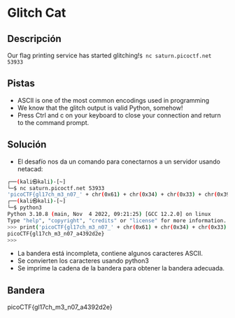 # Glitch Cat



## Descripción
Our flag printing service has started glitching!`$ nc saturn.picoctf.net 53933`

## Pistas
- ASCII is one of the most common encodings used in programming
- We know that the glitch output is valid Python, somehow!
- Press Ctrl and c on your keyboard to close your connection and return to the command prompt.

## Solución

 - El desafío nos da un comando para conectarnos a un servidor usando netacad:
``` bash
┌──(kali㉿kali)-[~]
└─$ nc saturn.picoctf.net 53933
'picoCTF{gl17ch_m3_n07_' + chr(0x61) + chr(0x34) + chr(0x33) + chr(0x39) + chr(0x32) + chr(0x64) + chr(0x32) + chr(0x65) + '}'
┌──(kali㉿kali)-[~]
└─$ python3
Python 3.10.8 (main, Nov  4 2022, 09:21:25) [GCC 12.2.0] on linux
Type "help", "copyright", "credits" or "license" for more information.
>>> print('picoCTF{gl17ch_m3_n07_' + chr(0x61) + chr(0x34) + chr(0x33) + chr(0x39) + chr(0x32) + chr(0x64) + chr(0x32) + chr(0x65) + '}')
picoCTF{gl17ch_m3_n07_a4392d2e}
>>> 
```

- La bandera está incompleta, contiene algunos caracteres ASCII. 
- Se convierten los caracteres usando python3
-  Se imprime la cadena de la bandera para obtener la bandera adecuada.

## Bandera
picoCTF{gl17ch_m3_n07_a4392d2e}


